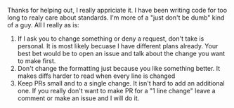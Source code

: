 Thanks for helping out, I really appriciate it. I have been writing code for too long to realy care about standards. I'm more of a "just don't be dumb" kind of a guy. All I really as is:

1. If I ask you to change something or deny a request, don't take is personal. It is most likely becuase I have different plans already. Your best bet would be to open an issue and talk about the change you want to make first.
2. Don't change the formatting just because you like something better. It makes diffs harder to read when every line is changed
3. Keep PRs small and to a single change. It isn't hard to add an additional one. If you really don't want to make PR for a "1 line change" leave a comment or make an issue and I will do it.



